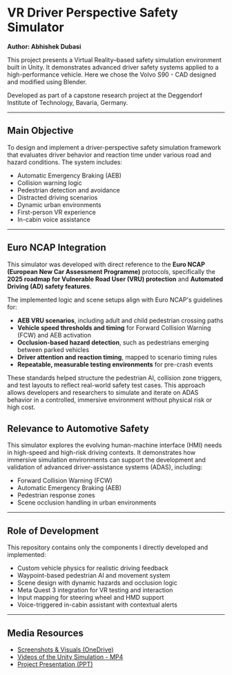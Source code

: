 # VR Driver Perspective Safety Simulator  
**Author: Abhishek Dubasi**

This project presents a Virtual Reality–based safety simulation environment built in Unity. It demonstrates advanced driver safety systems applied to a high-performance vehicle. Here we chose the Volvo S90 - CAD designed and modified using Blender.

Developed as part of a capstone research project at the Deggendorf Institute of Technology, Bavaria, Germany.

___

## Main Objective

To design and implement a driver-perspective safety simulation framework that evaluates driver behavior and reaction time under various road and hazard conditions. The system includes:

- Automatic Emergency Braking (AEB)
- Collision warning logic
- Pedestrian detection and avoidance
- Distracted driving scenarios
- Dynamic urban environments
- First-person VR experience
- In-cabin voice assistance

___
## Euro NCAP Integration

This simulator was developed with direct reference to the **Euro NCAP (European New Car Assessment Programme)** protocols, specifically the **2025 roadmap for Vulnerable Road User (VRU) protection** and **Automated Driving (AD) safety features**.

The implemented logic and scene setups align with Euro NCAP's guidelines for:

- **AEB VRU scenarios**, including adult and child pedestrian crossing paths
- **Vehicle speed thresholds and timing** for Forward Collision Warning (FCW) and AEB activation
- **Occlusion-based hazard detection**, such as pedestrians emerging between parked vehicles
- **Driver attention and reaction timing**, mapped to scenario timing rules
- **Repeatable, measurable testing environments** for pre-crash events

These standards helped structure the pedestrian AI, collision zone triggers, and test layouts to reflect real-world safety test cases. This approach allows developers and researchers to simulate and iterate on ADAS behavior in a controlled, immersive environment without physical risk or high cost.


## Relevance to Automotive Safety

This simulator explores the evolving human-machine interface (HMI) needs in high-speed and high-risk driving contexts. It demonstrates how immersive simulation environments can support the development and validation of advanced driver-assistance systems (ADAS), including:

- Forward Collision Warning (FCW)
- Automatic Emergency Braking (AEB)
- Pedestrian response zones
- Scene occlusion handling in urban environments

___

## Role of Development  

This repository contains only the components I directly developed and implemented:

- Custom vehicle physics for realistic driving feedback
- Waypoint-based pedestrian AI and movement system
- Scene design with dynamic hazards and occlusion logic
- Meta Quest 3 integration for VR testing and interaction
- Input mapping for steering wheel and HMD support
- Voice-triggered in-cabin assistant with contextual alerts

___

## Media Resources

- [Screenshots & Visuals (OneDrive)](https://studthdegde-my.sharepoint.com/:f:/g/personal/abhishek_dubasi_stud_th-deg_de/Eu7-3cGFICpOjXLLxLYXWy4Bmr-o--dDsnzsRCXtYIsjPQ?e=d0OQSm)
- [Videos of the Unity Simulation - MP4](https://studthdegde-my.sharepoint.com/:f:/g/personal/abhishek_dubasi_stud_th-deg_de/Eq8z8s7w8N5MktSsATyw6soBZCvrT-ZI93qIZa8TI_uarg?e=dTuQe3)
- [Project Presentation (PPT)](https://studthdegde-my.sharepoint.com/:f:/g/personal/abhishek_dubasi_stud_th-deg_de/En3-6eAKa8xOrzbUUuIZ9lkBJ5X6YMA7QwBNc16Ndb5fiw?e=f5E5cu)

